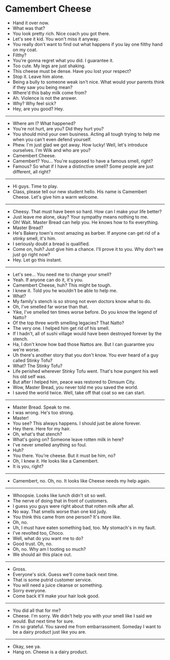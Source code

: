 # Camembert Cheese

- Hand it over now.
- What was that?
- You look pretty rich. Nice coach you got there.
- Let's see it kid. You won't miss it anyway.
- You really don't want to find out what happens if you lay one filthy hand on my coat.
- Filthy?
- You're gonna regret what you did. I guarantee it.
- Too cute. My legs are just shaking.
- This cheese must be dense. Have you lost your respect?
- Stop it. Leave him alone.
- Being a bully to someone weak isn't nice. What would your parents think if they saw you being mean?
- Where'd this baby milk come from?
- Ah. Violence is not the answer.
- Why? Why feel sick?
- Hey, are you good? Hey.
***
- Where am I? What happened?
- You're not hurt, are you? Did they hurt you?
- You should mind your own business. Acting all tough trying to help me when you can't even defend yourself.
- Phew. I'm just glad we got away. How lucky! Well, let's introduce ourselves. I'm Wilk and who are you?
- Camembert Cheese.
- Camembert? You... You're supposed to have a famous smell, right?
- Famous? So what if I have a distinctive smell? Some people are just different, all right?
***
- Hi guys. Time to play.
- Class, please tell our new student hello. His name is Camembert Cheese. Let's give him a warm welcome.
***
- Cheesy. That must have been so hard. How can I make your life better?
- Just leave me alone, okay? Your sympathy means nothing to me.
- Oh! Wait. Master Bread can help you. He knows how to fix everything.
- Master Bread?
- He's Bakery town's most amazing as barber. If anyone can get rid of a stinky smell, it's him.
- I seriously doubt a bread is qualified.
- Come on, huh? Just give him a chance. I'll prove it to you. Why don't we just go right now?
- Hey. Let go this instant.
***
- Let's see... You need me to change your smell?
- Yeah. If anyone can do it, it's you.
- Camembert Cheese, huh? This might be tough.
- I knew it. Told you he wouldn't be able to help me.
- What?
- My family's stench is so strong not even doctors know what to do.
- Oh, I've smelled far worse than that.
- Yike, I've smelled ten times worse before. Do you know the legend of Natto?
- Of the top three worth smelling legacies? That Natto?
- The very one. I helped him get rid of his smell.
- If I hadn't, all of sushi village would have been destroyed forever by the stench.
- Ha, I don't know how bad those Nattos are. But I can guarantee you we're worse.
- Uh there's another story that you don't know. You ever heard of a guy called Stinky Tofu?
- What? The Stinky Tofu?
- Life perished wherever Stinky Tofu went. That's how pungent his well his old self was.
- But after I helped him, peace was restored to Dimsum City.
- Wow, Master Bread, you never told me you saved the world.
- I saved the world twice. Well, take off that coat so we can start.
***
- Master Bread. Speak to me.
- I was wrong. He's too strong.
- Master!
- You see? This always happens. I should just be alone forever.
- Hey there. Here for my hair.
- Oh, what's that stench?
- What's going on? Someone leave rotten milk in here?
- I've never smelled anything so foul.
- Huh?
- You there. You're cheese. But it must be him, no?
- Oh, I knew it. He looks like a Camembert.
- It is you, right?
***
- Camembert, no. Oh, no. It looks like Cheese needs my help again.
***
- Whoopsie. Looks like lunch didn't sit so well.
- The nerve of doing that in front of customers.
- I guess you guys were right about that rotten milk after all.
- No way. That smells worse than one kid judy.
- You think this came from one person? It's more like.
- Oh, no.
- Uh, I must have eaten something bad, too. My stomach's in my fault.
- I've revolted too, Choco.
- Well, what do you want me to do?
- Good trust. Oh, no.
- Oh, no. Why am I tooting so much?
- We should air this place out.
***
- Gross.
- Everyone's sick. Guess we'll come back next time.
- That is some putrid customer service.
- You will need a juice cleanse or something.
- Sorry everyone.
- Come back it'll make your hair look good.
***
- You did all that for me?
- Cheese. I'm sorry. We didn't help you with your smell like I said we would. But next time for sure.
- I'm so grateful. You saved me from embarrassment. Someday I want to be a dairy product just like you are.
***
- Okay, see ya.
- Hang on. Cheese is a dairy product.
